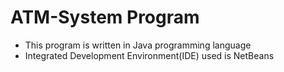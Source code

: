 # ATM-System Program
* This program is written in Java programming language<br/>
* Integrated Development Environment(IDE) used is NetBeans
